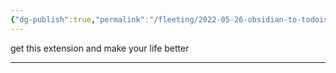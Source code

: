 ```yaml
---
{"dg-publish":true,"permalink":"/fleeting/2022-05-26-obsidian-to-todoist/","title":"2022-05-26 obsidian to todoist"}
---
```


get this extension and make your life better

---

